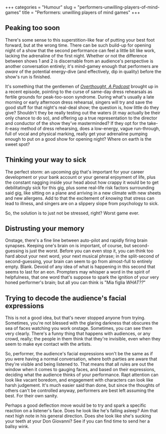 +++
categories = "Humour"
slug = "performers-unwilling-players-of-mind-games"
title = "Performers: unwilling players of mind games"
+++

## Peaking too soon

There's some sense to this superstition-like fear of putting your best foot forward, but at the wrong time. There can be such build-up for opening night of a show that the second performance can feel a little bit like work, lacking the adrenaline of the first night. Whether or not the difference between shows 1 and 2 is discernable from an audience's perspective is another conversation entirely; it's mind-gamey enough that performers are *aware* of the potential energy-dive (and effectively, dip in quality) before the show's run is finished.

It's something that the gentlemen of [*Overthought, A Podcast*](http://www.overthoughtpodcast.com/) brought up in a recent episode, pointing to the curse of same-day dress rehearsals as fertile grounds for peak-too-soon syndrome. During what's usually a late morning or early afternoon dress rehearsal, singers will try and save the good stuff for that night's real-deal show; the question is, how little do they give? Shouldn't they be really testing out the waters (it may actually be their only chance to do so), and offering up a true representation to the director and conductor of the show they've masterminded? If they opt for the take-it-easy method of dress rehearsing, does a low-energy, vague run-through, full of vocal and physical marking, really get your adrenaline pumping enough to put on a good show for opening night? Where on earth is the sweet spot? 

## Thinking your way to sick

The perfect storm: an upcoming gig that's important for your career development or your bank account or your general enjoyment of life, plus the constant nagging inside your head about how crappy it would be to get debilitatingly sick for this gig, plus some real-life risk factors surrounding said gig, like sitting on a plane and arriving in a new climate with new sheets and new allergens. Add to that the excitement of *knowing* that stress can lead to illness, and singers are on a slippery slope from psychology to sick.

So, the solution is to just not be stressed, right? Worst game ever.

## Distrusting your memory

Onstage, there's a fine line between auto-pilot and rapidly firing brain synapses. Keeping one's brain on is important, of course, but second-guessing is just the worst. Before you can even stop it, you can think too hard about your next word, your next musical phrase; in the split-second of second-guessing, your brain can seem to go from almost-full to entirely empty. Blank. Devoid of any idea of what is happening in this second that seems to last for an eon. Prompters may whisper a word in the spirit of helpfulness, that one word that's suppose to spark the ignition of your very honed performer's brain; but all you can think is "Mia figlia *WHAT??*"

## Trying to decode the audience's facial expressions

This is not a good idea, but that's never stopped anyone from trying. Sometimes, you're not blessed with the glaring darkness that obscures the sea of faces watching you work onstage. Sometimes, you can see them very clearly. There's a funny thing that happens with audiences, or any crowd, really; the people in them think that they're invisible, even when they seem to make eye contact with the artists. 

So, performer, the audience's facial expressions won't be the same as if you were having a normal conversation, where both parties are aware that they're visible and being listened to. That means that all rules are out the window when it comes to gauging faces, and based on their expressions, deciding what the audience thinks of your performance. Rapt attention can look like vacant boredom, and engagement with characters can look like harsh judgement. It's much easier said than done, but since the thoughts of others can't be controlled anyway, performers are best left assuming the best. For their own sanity.

Perhaps a good deflection move would be to try and spark a specific reaction on a listener's face. Does he look like he's falling asleep? Aim that next high note in his general direction. Does she look like she's sucking your teeth at your Don Giovanni? See if you can find time to send her a ballsy wink.
